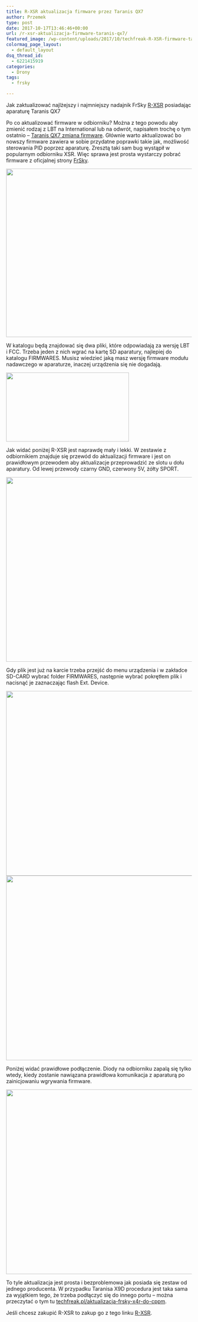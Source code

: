 ```yaml
---
title: R-XSR aktualizacja firmware przez Taranis QX7
author: Przemek
type: post
date: 2017-10-17T13:46:46+00:00
url: /r-xsr-aktualizacja-firmware-taranis-qx7/
featured_image: /wp-content/uploads/2017/10/techfreak-R-XSR-firmware-taranis-QX7-update2.jpg
colormag_page_layout:
  - default_layout
dsq_thread_id:
  - 6221415919
categories:
  - Drony
tags:
  - frsky

---
```

Jak zaktualizować najlżejszy i najmniejszy nadajnik FrSky [R-XSR][1] posiadając aparaturę Taranis QX7

<!--more-->

Po co aktualizować firmware w odbiorniku? Można z tego powodu aby zmienić rodzaj z LBT na International lub na odwrót, napisałem trochę o tym ostatnio &#8211; [Taranis QX7 zmiana firmware][2]. Głównie warto aktualizować bo nowszy firmware zawiera w sobie przydatne poprawki takie jak, możliwość sterowania PID poprzez aparaturę. Zresztą taki sam bug wystąpił w popularnym odbiorniku XSR. Więc sprawa jest prosta wystarczy pobrać firmware z oficjalnej strony [FrSky][3].

[<img class="aligncenter wp-image-14000" src="http://techfreak.pl/wp-content/uploads/2017/10/techfreak-R-XSR-firmware-taranis-QX7-update0.png" alt="" width="860" height="456" />][4]

W katalogu będą znajdować się dwa pliki, które odpowiadają za wersję LBT i FCC. Trzeba jeden z nich wgrać na kartę SD aparatury, najlepiej do katalogu FIRMWARES. Musisz wiedzieć jaką masz wersję firmware modułu nadawczego w aparaturze, inaczej urządzenia się nie dogadają.

[<img class="aligncenter size-full wp-image-14001" src="http://techfreak.pl/wp-content/uploads/2017/10/techfreak-R-XSR-firmware-taranis-QX7-update1.png" alt="" width="333" height="187" />][5]

Jak widać poniżej R-XSR jest naprawdę mały i lekki. W zestawie z odbiornikiem znajduje się przewód do aktualizacji firmware i jest on prawidłowym przewodem aby aktualizacje przeprowadzić ze slotu u dołu aparatury. Od lewej przewody czarny GND, czerwony 5V, żółty SPORT.

[<img class="aligncenter size-full wp-image-14002" src="http://techfreak.pl/wp-content/uploads/2017/10/techfreak-R-XSR-firmware-taranis-QX7-update2.jpg" alt="" width="1000" height="500" />][6]

Gdy plik jest już na karcie trzeba przejść do menu urządzenia i w zakładce SD-CARD wybrać folder FIRMWARES, następnie wybrać pokrętłem plik i nacisnąć je zaznaczając flash Ext. Device.

[<img class="aligncenter size-full wp-image-14003" src="http://techfreak.pl/wp-content/uploads/2017/10/techfreak-R-XSR-firmware-taranis-QX7-update3.jpg" alt="" width="1000" height="500" />][7] [<img class="aligncenter size-full wp-image-14004" src="http://techfreak.pl/wp-content/uploads/2017/10/techfreak-R-XSR-firmware-taranis-QX7-update4.jpg" alt="" width="1000" height="500" />][8]

Poniżej widać prawidłowe podłączenie. Diody na odbiorniku zapalą się tylko wtedy, kiedy zostanie nawiązana prawidłowa komunikacja z aparaturą po zainicjowaniu wgrywania firmware.

[<img class="aligncenter size-full wp-image-14005" src="http://techfreak.pl/wp-content/uploads/2017/10/techfreak-R-XSR-firmware-taranis-QX7-update5.jpg" alt="" width="1000" height="500" />][9]

To tyle aktualizacja jest prosta i bezproblemowa jak posiada się zestaw od jednego producenta. W przypadku Taranisa X9D procedura jest taka sama za wyjątkiem tego, że trzeba podłączyć się do innego portu &#8211; można przeczytać o tym tu [techfreak.pl/aktualizacja-frsky-x4r-do-cppm][10].

Jeśli chcesz zakupić R-XSR to zakup go z tego linku [R-XSR][1].

&nbsp;

 [1]: https://www.banggood.com/FrSky-R-XSR-Ultra-SBUSCPPM-D16-16CH-Mini-Redundancy-Receiver-1_5g-p-1186057.html?p=9H0114137951201303E0&utm_campaign=techfreak&utm_content=chendongling
 [2]: https://techfreak.pl/taranis-qx7-zmiana-firmware/
 [3]: https://www.frsky-rc.com/r-xsr/
 [4]: http://techfreak.pl/wp-content/uploads/2017/10/techfreak-R-XSR-firmware-taranis-QX7-update0.png
 [5]: http://techfreak.pl/wp-content/uploads/2017/10/techfreak-R-XSR-firmware-taranis-QX7-update1.png
 [6]: http://techfreak.pl/wp-content/uploads/2017/10/techfreak-R-XSR-firmware-taranis-QX7-update2.jpg
 [7]: http://techfreak.pl/wp-content/uploads/2017/10/techfreak-R-XSR-firmware-taranis-QX7-update3.jpg
 [8]: http://techfreak.pl/wp-content/uploads/2017/10/techfreak-R-XSR-firmware-taranis-QX7-update4.jpg
 [9]: http://techfreak.pl/wp-content/uploads/2017/10/techfreak-R-XSR-firmware-taranis-QX7-update5.jpg
 [10]: https://techfreak.pl/aktualizacja-frsky-x4r-do-cppm/